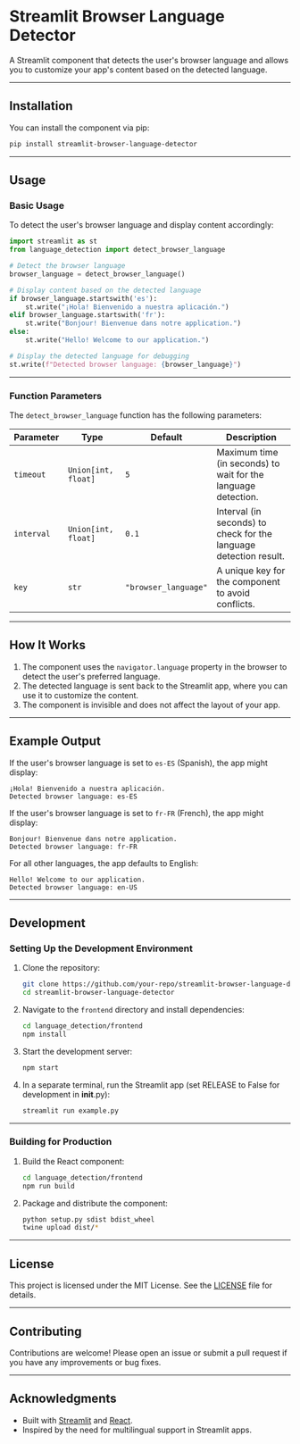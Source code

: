 # Streamlit Browser Language Detector

A Streamlit component that detects the user's browser language and allows you to customize your app's content based on the detected language.

---

## **Installation**

You can install the component via pip:

```bash
pip install streamlit-browser-language-detector
```

---

## **Usage**

### **Basic Usage**

To detect the user's browser language and display content accordingly:

```python
import streamlit as st
from language_detection import detect_browser_language

# Detect the browser language
browser_language = detect_browser_language()

# Display content based on the detected language
if browser_language.startswith('es'):
    st.write("¡Hola! Bienvenido a nuestra aplicación.")
elif browser_language.startswith('fr'):
    st.write("Bonjour! Bienvenue dans notre application.")
else:
    st.write("Hello! Welcome to our application.")

# Display the detected language for debugging
st.write(f"Detected browser language: {browser_language}")
```

---

### **Function Parameters**

The `detect_browser_language` function has the following parameters:

| Parameter   | Type               | Default | Description                                                                 |
|-------------|--------------------|---------|-----------------------------------------------------------------------------|
| `timeout`   | `Union[int, float]`| `5`     | Maximum time (in seconds) to wait for the language detection.               |
| `interval`  | `Union[int, float]`| `0.1`   | Interval (in seconds) to check for the language detection result.           |
| `key`       | `str`              | `"browser_language"` | A unique key for the component to avoid conflicts.                     |

---

## **How It Works**

1. The component uses the `navigator.language` property in the browser to detect the user's preferred language.
2. The detected language is sent back to the Streamlit app, where you can use it to customize the content.
3. The component is invisible and does not affect the layout of your app.

---

## **Example Output**

If the user's browser language is set to `es-ES` (Spanish), the app might display:

```
¡Hola! Bienvenido a nuestra aplicación.
Detected browser language: es-ES
```

If the user's browser language is set to `fr-FR` (French), the app might display:

```
Bonjour! Bienvenue dans notre application.
Detected browser language: fr-FR
```

For all other languages, the app defaults to English:

```
Hello! Welcome to our application.
Detected browser language: en-US
```

---

## **Development**

### **Setting Up the Development Environment**

1. Clone the repository:

   ```bash
   git clone https://github.com/your-repo/streamlit-browser-language-detector.git
   cd streamlit-browser-language-detector
   ```

2. Navigate to the `frontend` directory and install dependencies:

   ```bash
   cd language_detection/frontend
   npm install
   ```

3. Start the development server:

   ```bash
   npm start
   ```

4. In a separate terminal, run the Streamlit app (set RELEASE to False for development in __init__.py):

   ```bash
   streamlit run example.py
   ```

---

### **Building for Production**

1. Build the React component:

   ```bash
   cd language_detection/frontend
   npm run build
   ```

2. Package and distribute the component:

   ```bash
   python setup.py sdist bdist_wheel
   twine upload dist/*
   ```

---

## **License**

This project is licensed under the MIT License. See the [LICENSE](LICENSE) file for details.

---

## **Contributing**

Contributions are welcome! Please open an issue or submit a pull request if you have any improvements or bug fixes.

---

## **Acknowledgments**

- Built with [Streamlit](https://streamlit.io/) and [React](https://reactjs.org/).
- Inspired by the need for multilingual support in Streamlit apps.